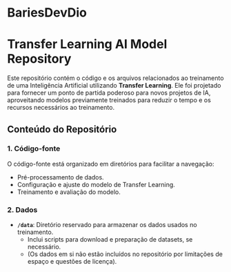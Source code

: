 # BariesDevDio
# Transfer Learning AI Model Repository

Este repositório contém o código e os arquivos relacionados ao treinamento de uma Inteligência Artificial utilizando **Transfer Learning**. Ele foi projetado para fornecer um ponto de partida poderoso para novos projetos de IA, aproveitando modelos previamente treinados para reduzir o tempo e os recursos necessários ao treinamento.

## Conteúdo do Repositório

### 1. Código-fonte
O código-fonte está organizado em diretórios para facilitar a navegação:
  - Pré-processamento de dados.
  - Configuração e ajuste do modelo de Transfer Learning.
  - Treinamento e avaliação do modelo.


### 2. Dados
- **`/data`**: Diretório reservado para armazenar os dados usados no treinamento.
  - Inclui scripts para download e preparação de datasets, se necessário.
  - (Os dados em si não estão incluídos no repositório por limitações de espaço e questões de licença).
